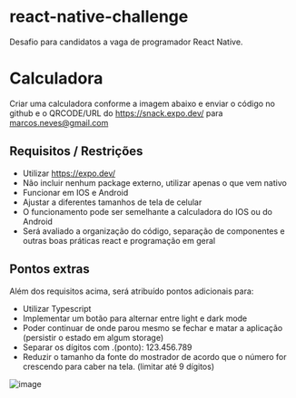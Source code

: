 # react-native-challenge

Desafio para candidatos a vaga de programador React Native.

# Calculadora

Criar uma calculadora conforme a imagem abaixo e enviar o código no github e o QRCODE/URL do https://snack.expo.dev/ para marcos.neves@gmail.com

## Requisitos / Restrições

- Utilizar https://expo.dev/
- Não incluir nenhum package externo, utilizar apenas o que vem nativo
- Funcionar em IOS e Android
- Ajustar a diferentes tamanhos de tela de celular
- O funcionamento pode ser semelhante a calculadora do IOS ou do Android
- Será avaliado a organização do código, separação de componentes e outras boas práticas react e programação em geral

## Pontos extras

Além dos requisitos acima, será atribuído pontos adicionais para:

- Utilizar Typescript
- Implementar um botão para alternar entre light e dark mode
- Poder continuar de onde parou mesmo se fechar e matar a aplicação (persistir o estado em algum storage)
- Separar os dígitos com .(ponto): 123.456.789
- Reduzir o tamanho da fonte do mostrador de acordo que o número for crescendo para caber na tela. (limitar até 9 dígitos)

![image](https://user-images.githubusercontent.com/881/139371479-11aaca02-a639-407a-a4d8-c968baa3535d.png)
